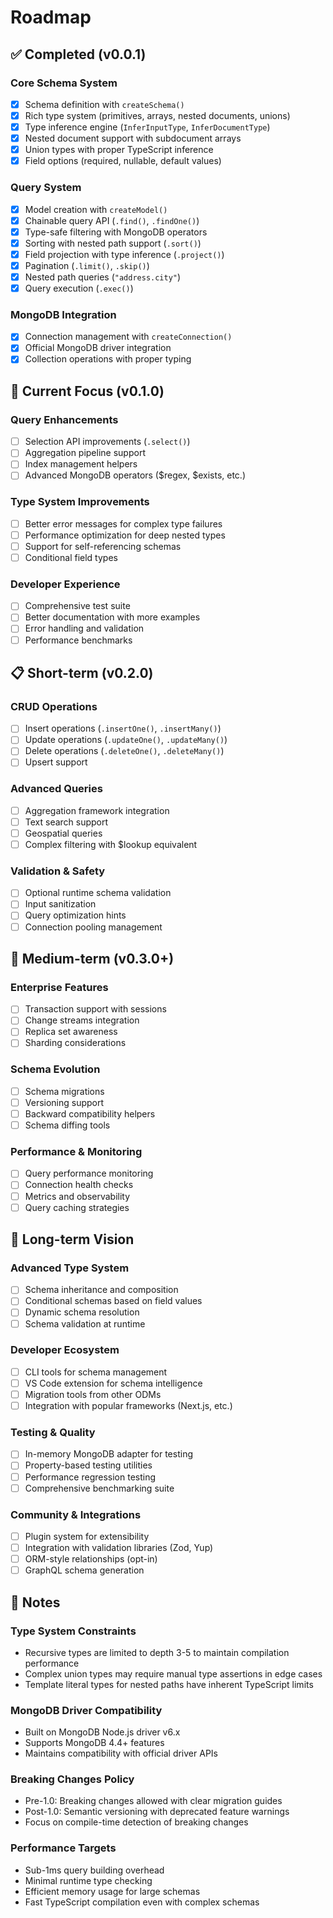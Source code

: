 # Roadmap

## ✅ Completed (v0.0.1)

### Core Schema System
- [x] Schema definition with `createSchema()`
- [x] Rich type system (primitives, arrays, nested documents, unions)
- [x] Type inference engine (`InferInputType`, `InferDocumentType`)
- [x] Nested document support with subdocument arrays
- [x] Union types with proper TypeScript inference
- [x] Field options (required, nullable, default values)

### Query System
- [x] Model creation with `createModel()`
- [x] Chainable query API (`.find()`, `.findOne()`)
- [x] Type-safe filtering with MongoDB operators
- [x] Sorting with nested path support (`.sort()`)
- [x] Field projection with type inference (`.project()`)
- [x] Pagination (`.limit()`, `.skip()`)
- [x] Nested path queries (`"address.city"`)
- [x] Query execution (`.exec()`)

### MongoDB Integration
- [x] Connection management with `createConnection()`
- [x] Official MongoDB driver integration
- [x] Collection operations with proper typing

## 🚧 Current Focus (v0.1.0)

### Query Enhancements
- [ ] Selection API improvements (`.select()`)
- [ ] Aggregation pipeline support
- [ ] Index management helpers
- [ ] Advanced MongoDB operators ($regex, $exists, etc.)

### Type System Improvements
- [ ] Better error messages for complex type failures
- [ ] Performance optimization for deep nested types
- [ ] Support for self-referencing schemas
- [ ] Conditional field types

### Developer Experience
- [ ] Comprehensive test suite
- [ ] Better documentation with more examples
- [ ] Error handling and validation
- [ ] Performance benchmarks

## 📋 Short-term (v0.2.0)

### CRUD Operations
- [ ] Insert operations (`.insertOne()`, `.insertMany()`)
- [ ] Update operations (`.updateOne()`, `.updateMany()`)
- [ ] Delete operations (`.deleteOne()`, `.deleteMany()`)
- [ ] Upsert support

### Advanced Queries
- [ ] Aggregation framework integration
- [ ] Text search support
- [ ] Geospatial queries
- [ ] Complex filtering with $lookup equivalent

### Validation & Safety
- [ ] Optional runtime schema validation
- [ ] Input sanitization
- [ ] Query optimization hints
- [ ] Connection pooling management

## 🎯 Medium-term (v0.3.0+)

### Enterprise Features
- [ ] Transaction support with sessions
- [ ] Change streams integration
- [ ] Replica set awareness
- [ ] Sharding considerations

### Schema Evolution
- [ ] Schema migrations
- [ ] Versioning support
- [ ] Backward compatibility helpers
- [ ] Schema diffing tools

### Performance & Monitoring
- [ ] Query performance monitoring
- [ ] Connection health checks
- [ ] Metrics and observability
- [ ] Query caching strategies

## 🚀 Long-term Vision

### Advanced Type System
- [ ] Schema inheritance and composition
- [ ] Conditional schemas based on field values
- [ ] Dynamic schema resolution
- [ ] Schema validation at runtime

### Developer Ecosystem
- [ ] CLI tools for schema management
- [ ] VS Code extension for schema intelligence
- [ ] Migration tools from other ODMs
- [ ] Integration with popular frameworks (Next.js, etc.)

### Testing & Quality
- [ ] In-memory MongoDB adapter for testing
- [ ] Property-based testing utilities
- [ ] Performance regression testing
- [ ] Comprehensive benchmarking suite

### Community & Integrations
- [ ] Plugin system for extensibility
- [ ] Integration with validation libraries (Zod, Yup)
- [ ] ORM-style relationships (opt-in)
- [ ] GraphQL schema generation

## 📝 Notes

### Type System Constraints
- Recursive types are limited to depth 3-5 to maintain compilation performance
- Complex union types may require manual type assertions in edge cases
- Template literal types for nested paths have inherent TypeScript limits

### MongoDB Driver Compatibility
- Built on MongoDB Node.js driver v6.x
- Supports MongoDB 4.4+ features
- Maintains compatibility with official driver APIs

### Breaking Changes Policy
- Pre-1.0: Breaking changes allowed with clear migration guides
- Post-1.0: Semantic versioning with deprecated feature warnings
- Focus on compile-time detection of breaking changes

### Performance Targets
- Sub-1ms query building overhead
- Minimal runtime type checking
- Efficient memory usage for large schemas
- Fast TypeScript compilation even with complex schemas